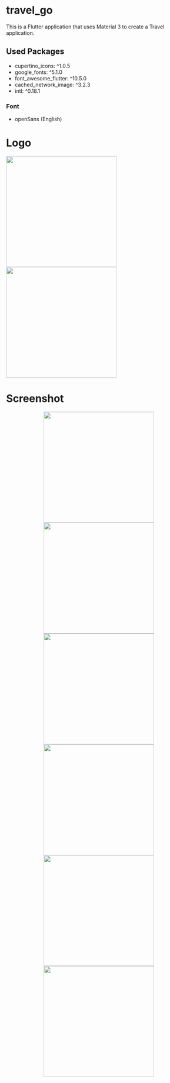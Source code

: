 # travel_go

This is a Flutter application that uses Material 3 to create a Travel application.

## Used Packages

* cupertino_icons: ^1.0.5
* google_fonts: ^5.1.0
* font_awesome_flutter: ^10.5.0
* cached_network_image: ^3.2.3
* intl: ^0.18.1

### Font

* openSans (English)


# Logo

<img src="assets/image/logo.jpg" width="300" height="auto" align="center">
<img src="assets/image/logo_banner.jpg" width="300" height="auto" align="center">

# Screenshot

<div style="text-align:center; width: 100%;">
    <img src="assets/screenshot/home.jpg" width="300" height="auto" align="center">
    <img src="assets/screenshot/details.jpg" width="300" height="auto" align="center">
    <img src="assets/screenshot/explore.jpg" width="300" height="auto" align="center">
    <img src="assets/screenshot/content.jpg" width="300" height="auto" align="center">
    <img src="assets/screenshot/notification.jpg" width="300" height="auto" align="center">
    <img src="assets/screenshot/user.jpg" width="300" height="auto" align="center">
</div>